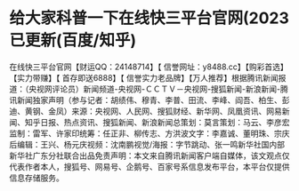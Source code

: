 # 给大家科普一下在线快三平台官网(2023已更新(百度/知乎)

在线快三平台官网【财运QQ：24148714】【 信誉网址：y8488.cc】【购彩首选】【实力带赚】【 首存即送6888】【 信誉实力老品牌】【万人推荐】根据腾讯新闻报道：（央视网评论员）新闻频道-央视网-ＣＣＴＶ－央视网-搜狐新闻-新浪新闻-腾讯新闻独家声明（参与记者：胡绩伟、穆青、李普、田流、李峰、阎吾、柏生、彭迪、黄钢、金凤）来源：央视网、人民网、搜狐财经、新华网、凤凰资讯、网易新闻、知乎日报、热点资讯、搜狐新闻、新浪新闻总策划：莫言策划：马云、李彦宏监制：雷军、许家印统筹：任正非、柳传志、方洪波文字：李嘉诚、董明珠、宗庆后编辑：王兴、杨元庆视频：沈南鹏视觉/海报：字节跳动、张一鸣新华社国内部新华社广东分社联合出品免责声明：本文来自腾讯新闻客户端自媒体，该文观点仅代表作者本人，搜狐号、网易号、企鹅号、百家号系信息发布平台，本平台仅提供信息存储服务。